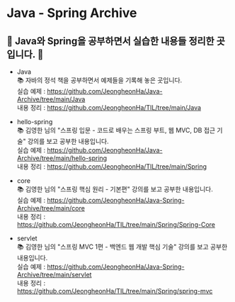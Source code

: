 # Java - Spring Archive

## 📝 Java와 Spring을 공부하면서 실습한 내용들 정리한 곳입니다. 📝

- Java   
📚 자바의 정석 책을 공부하면서 예제들을 기록해 놓은 곳입니다. <br>
실습 예제 : <https://github.com/JeongheonHa/Java-Archive/tree/main/Java> <br>
내용 정리 : <https://github.com/JeongheonHa/TIL/tree/main/Java>

- hello-spring <br>
📚 김영한 님의 "스프링 입문 - 코드로 배우는 스프링 부트, 웹 MVC, DB 접근 기술" 강의를 보고 공부한 내용입니다. <br>
실습 예제 : <https://github.com/JeongheonHa/Java-Archive/tree/main/hello-spring> <br>
내용 정리 : <https://github.com/JeongheonHa/TIL/tree/main/Spring> <br>

- core <br>
📚 김영한 님의 "스프링 핵심 원리 - 기본편" 강의를 보고 공부한 내용입니다. <br>
실습 예제 : <https://github.com/JeongheonHa/Java-Spring-Archive/tree/main/core> <br>
내용 정리 : <https://github.com/JeongheonHa/TIL/tree/main/Spring/Spring-Core>

- servlet <br>
📚 김영한 님의 "스프링 MVC 1편 - 백엔드 웹 개발 핵심 기술" 강의를 보고 공부한 내용입니다. <br>
실습 예제 : <https://github.com/JeongheonHa/Java-Spring-Archive/tree/main/servlet> <br>
내용 정리 : <https://github.com/JeongheonHa/TIL/tree/main/Spring/spring-mvc>
